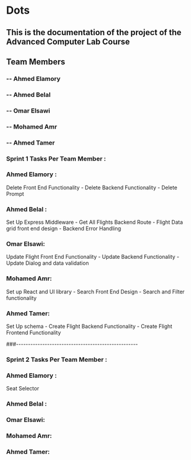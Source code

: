 # Dots

## This is the documentation of the project of the Advanced Computer Lab Course

## Team Members

### -- Ahmed Elamory
### -- Ahmed Belal
### -- Omar Elsawi
### -- Mohamed Amr
### -- Ahmed Tamer

### Sprint 1 Tasks Per Team Member :

### Ahmed Elamory :
Delete Front End Functionality - Delete Backend Functionality - Delete Prompt

### Ahmed Belal : 
Set Up Express Middleware - Get All Flights Backend Route - Flight Data grid front end design - Backend Error Handling 

### Omar Elsawi:
Update Flight Front End Functionality - Update Backend Functionality - Update Dialog and data validation 

### Mohamed Amr:
Set up React and UI library - Search Front End Design - Search and Filter functionality 

### Ahmed Tamer:
Set Up schema - Create Flight Backend Functionality - Create Flight Frontend Functionality


###---------------------------------------------------
### Sprint 2 Tasks Per Team Member :

### Ahmed Elamory :
Seat Selector

### Ahmed Belal : 

### Omar Elsawi:


### Mohamed Amr:


### Ahmed Tamer:

